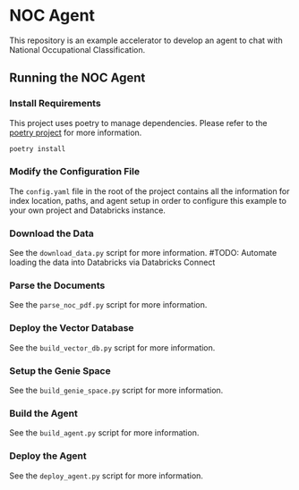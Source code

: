 # NOC Agent
This repository is an example accelerator to develop an agent to chat with National Occupational Classification.

## Running the NOC Agent

### Install Requirements

This project uses poetry to manage dependencies. Please refer to the [poetry project](https://python-poetry.org/docs/#installation) for more information.

```bash
poetry install
```

### Modify the Configuration File

The `config.yaml` file in the root of the project contains all the information for index location, paths, and agent setup in order to configure this example to your own project and Databricks instance.

### Download the Data

See the `download_data.py` script for more information.
#TODO: Automate loading the data into Databricks via Databricks Connect

### Parse the Documents

See the `parse_noc_pdf.py` script for more information.

### Deploy the Vector Database

See the `build_vector_db.py` script for more information.

### Setup the Genie Space

See the `build_genie_space.py` script for more information.

### Build the Agent

See the `build_agent.py` script for more information.

### Deploy the Agent

See the `deploy_agent.py` script for more information.